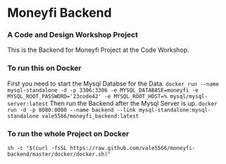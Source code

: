 # Moneyfi Backend
### A Code and Design Workshop Project

This is the Backend for Moneyfi Project at the Code Workshop.
### To run this on Docker
First you need to start the Mysql Databse for the Data.
`docker run --name mysql-standalone -d -p 3306:3306 -e MYSQL_DATABASE=moneyfi -e MYSQL_ROOT_PASSWORD='23code42' -e MYSQL_ROOT_HOST=% mysql/mysql-server:latest`
Then run the Backend after the Mysql Server is up.
`docker run -d -p 8080:8080 --name backend --link mysql-standalone:mysql-standalone vale5566/moneyfi_backend:latest`


### To run the whole Project on Docker
`sh -c "$(curl -fsSL https://raw.github.com/vale5566/moneyfi-backend/master/docker/docker.sh)"`
